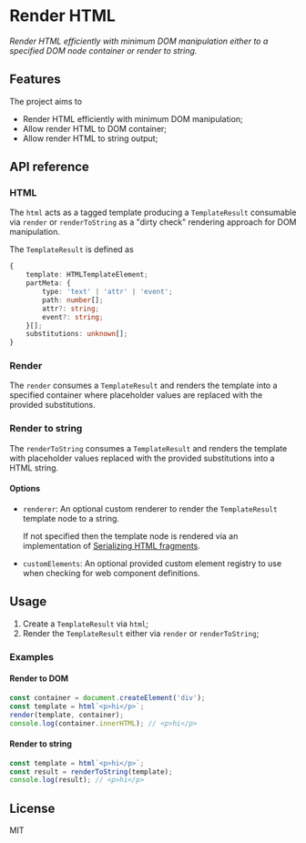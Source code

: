 # Render HTML

_Render HTML efficiently with minimum DOM manipulation either to a specified DOM node container or render to string._

## Features

The project aims to

-   Render HTML efficiently with minimum DOM manipulation;
-   Allow render HTML to DOM container;
-   Allow render HTML to string output;

## API reference

### HTML

The `html` acts as a tagged template producing a `TemplateResult` consumable via `render` or `renderToString` as a "dirty check" rendering approach for DOM manipulation.

The `TemplateResult` is defined as

```ts
{
    template: HTMLTemplateElement;
    partMeta: {
        type: 'text' | 'attr' | 'event';
        path: number[];
        attr?: string;
        event?: string;
    }[];
    substitutions: unknown[];
}
```

### Render

The `render` consumes a `TemplateResult` and renders the template into a specified container where placeholder values are replaced with the provided substitutions.

### Render to string

The `renderToString` consumes a `TemplateResult` and renders the template with placeholder values replaced with the provided substitutions into a HTML string.

#### Options

-   `renderer`: An optional custom renderer to render the `TemplateResult` template node to a string.

    If not specified then the template node is rendered via an implementation of [Serializing HTML fragments](https://html.spec.whatwg.org/multipage/parsing.html#serialising-html-fragments).

-   `customElements`: An optional provided custom element registry to use when checking for web component definitions.

## Usage

1. Create a `TemplateResult` via `html`;
2. Render the `TemplateResult` either via `render` or `renderToString`;

### Examples

#### Render to DOM

```ts
const container = document.createElement('div');
const template = html`<p>hi</p>`;
render(template, container);
console.log(container.innerHTML); // <p>hi</p>
```

#### Render to string

```ts
const template = html`<p>hi</p>`;
const result = renderToString(template);
console.log(result); // <p>hi</p>
```

## License

MIT
